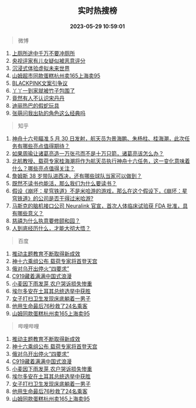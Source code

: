 <div align="center"><h2>实时热搜榜</h2><h4>2023-05-29 10:59:01</h4></div>

> 微博  

1. [上厕所途中千万不要冲厕所](https://s.weibo.com/weibo?q=%23%E4%B8%8A%E5%8E%95%E6%89%80%E9%80%94%E4%B8%AD%E5%8D%83%E4%B8%87%E4%B8%8D%E8%A6%81%E5%86%B2%E5%8E%95%E6%89%80%23&t=31&band_rank=1&Refer=top)<br />
2. [央视评家有儿女疑似被恶意评分](https://s.weibo.com/weibo?q=%23%E5%A4%AE%E8%A7%86%E8%AF%84%E5%AE%B6%E6%9C%89%E5%84%BF%E5%A5%B3%E7%96%91%E4%BC%BC%E8%A2%AB%E6%81%B6%E6%84%8F%E8%AF%84%E5%88%86%23&t=31&band_rank=2&Refer=top)<br />
3. [沉浸式体验虚拟未来世界](https://s.weibo.com/weibo?q=%23%E6%B2%89%E6%B5%B8%E5%BC%8F%E4%BD%93%E9%AA%8C%E8%99%9A%E6%8B%9F%E6%9C%AA%E6%9D%A5%E4%B8%96%E7%95%8C%23&t=31&band_rank=3&Refer=top)<br />
4. [山姆超市同款蛋糕杭州卖165上海卖95](https://s.weibo.com/weibo?q=%23%E5%B1%B1%E5%A7%86%E8%B6%85%E5%B8%82%E5%90%8C%E6%AC%BE%E8%9B%8B%E7%B3%95%E6%9D%AD%E5%B7%9E%E5%8D%96165%E4%B8%8A%E6%B5%B7%E5%8D%9695%23&t=31&band_rank=4&Refer=top)<br />
5. [BLACKPINK文案引争议](https://s.weibo.com/weibo?q=%23BLACKPINK%E6%96%87%E6%A1%88%E5%BC%95%E4%BA%89%E8%AE%AE%23&t=31&band_rank=5&Refer=top)<br />
6. [丫丫一到家就被竹子包围了](https://s.weibo.com/weibo?q=%23%E4%B8%AB%E4%B8%AB%E4%B8%80%E5%88%B0%E5%AE%B6%E5%B0%B1%E8%A2%AB%E7%AB%B9%E5%AD%90%E5%8C%85%E5%9B%B4%E4%BA%86%23&t=31&band_rank=6&Refer=top)<br />
7. [竟然有人不认识宋丹丹](https://s.weibo.com/weibo?q=%23%E7%AB%9F%E7%84%B6%E6%9C%89%E4%BA%BA%E4%B8%8D%E8%AE%A4%E8%AF%86%E5%AE%8B%E4%B8%B9%E4%B8%B9%23&t=31&band_rank=7&Refer=top)<br />
8. [迪丽热巴的假蛇玩具](https://s.weibo.com/weibo?q=%23%E8%BF%AA%E4%B8%BD%E7%83%AD%E5%B7%B4%E7%9A%84%E5%81%87%E8%9B%87%E7%8E%A9%E5%85%B7%23&t=31&band_rank=8&Refer=top)<br />
9. [张萌问我出轨的角色这么经典吗](https://s.weibo.com/weibo?q=%23%E5%BC%A0%E8%90%8C%E9%97%AE%E6%88%91%E5%87%BA%E8%BD%A8%E7%9A%84%E8%A7%92%E8%89%B2%E8%BF%99%E4%B9%88%E7%BB%8F%E5%85%B8%E5%90%97%23&t=31&band_rank=9&Refer=top)<br />

> 知乎  

1. [神舟十六号瞄准 5 月 30 日发射，航天员为景海鹏、朱杨柱、桂海潮，此次任务有哪些亮点值得期待？](https://www.zhihu.com/question/603578672)<br />
2. [如果周瑜让诸葛亮造一万张弓而不是十万只箭，诸葛亮该怎么办？](https://www.zhihu.com/question/599180204)<br />
3. [北航教授、载荷专家桂海潮将作为航天员执行神舟十六任务，这一变化意味着什么？哪些亮点值得关注？](https://www.zhihu.com/question/603582467)<br />
4. [詹姆斯 38 岁带队进西决，还有哪些球队当家可以做到？](https://www.zhihu.com/question/602554847)<br />
5. [既然不读书也能活，那么我们为什么要读书？](https://www.zhihu.com/question/602529882)<br />
6. [假设《崩坏：星穹铁道》不是米哈游的游戏，那么在这个假设下，《崩坏：星穹铁道》的公司是否干得过米哈游?](https://www.zhihu.com/question/602677356)<br />
7. [马斯克的脑机接口公司 Neuralink 官宣，首次人体临床试验获 FDA 批准，具有哪些意义？](https://www.zhihu.com/question/603099259)<br />
8. [慈禧为什么执意要修颐和园？](https://www.zhihu.com/question/602225356)<br />
9. [人到底经历什么，才能大彻大悟？](https://www.zhihu.com/question/600714845)<br />

> 百度  

1. [推动主题教育不断取得新成效](https://www.baidu.com/s?wd=%E6%8E%A8%E5%8A%A8%E4%B8%BB%E9%A2%98%E6%95%99%E8%82%B2%E4%B8%8D%E6%96%AD%E5%8F%96%E5%BE%97%E6%96%B0%E6%88%90%E6%95%88&sa=fyb_news&rsv_dl=fyb_news)<br />
2. [神十六乘组公布 载荷专家将首登天宫](https://www.baidu.com/s?wd=%E7%A5%9E%E5%8D%81%E5%85%AD%E4%B9%98%E7%BB%84%E5%85%AC%E5%B8%83+%E8%BD%BD%E8%8D%B7%E4%B8%93%E5%AE%B6%E5%B0%86%E9%A6%96%E7%99%BB%E5%A4%A9%E5%AE%AB&sa=fyb_news&rsv_dl=fyb_news)<br />
3. [俄对乌开出停火“四要求”](https://www.baidu.com/s?wd=%E4%BF%84%E5%AF%B9%E4%B9%8C%E5%BC%80%E5%87%BA%E5%81%9C%E7%81%AB%E2%80%9C%E5%9B%9B%E8%A6%81%E6%B1%82%E2%80%9D&sa=fyb_news&rsv_dl=fyb_news)<br />
4. [C919藏着满满中国式浪漫](https://www.baidu.com/s?wd=C919%E8%97%8F%E7%9D%80%E6%BB%A1%E6%BB%A1%E4%B8%AD%E5%9B%BD%E5%BC%8F%E6%B5%AA%E6%BC%AB&sa=fyb_news&rsv_dl=fyb_news)<br />
5. [小麦因下雨发芽 农户哭诉损失惨重](https://www.baidu.com/s?wd=%E5%B0%8F%E9%BA%A6%E5%9B%A0%E4%B8%8B%E9%9B%A8%E5%8F%91%E8%8A%BD+%E5%86%9C%E6%88%B7%E5%93%AD%E8%AF%89%E6%8D%9F%E5%A4%B1%E6%83%A8%E9%87%8D&sa=fyb_news&rsv_dl=fyb_news)<br />
6. [埃尔多安在土耳其总统选举中获胜](https://www.baidu.com/s?wd=%E5%9F%83%E5%B0%94%E5%A4%9A%E5%AE%89%E5%9C%A8%E5%9C%9F%E8%80%B3%E5%85%B6%E6%80%BB%E7%BB%9F%E9%80%89%E4%B8%BE%E4%B8%AD%E8%8E%B7%E8%83%9C&sa=fyb_news&rsv_dl=fyb_news)<br />
7. [女子打扫卫生发现床底躺着一男子](https://www.baidu.com/s?wd=%E5%A5%B3%E5%AD%90%E6%89%93%E6%89%AB%E5%8D%AB%E7%94%9F%E5%8F%91%E7%8E%B0%E5%BA%8A%E5%BA%95%E8%BA%BA%E7%9D%80%E4%B8%80%E7%94%B7%E5%AD%90&sa=fyb_news&rsv_dl=fyb_news)<br />
8. [他用生命最后76秒救了24名乘客](https://www.baidu.com/s?wd=%E4%BB%96%E7%94%A8%E7%94%9F%E5%91%BD%E6%9C%80%E5%90%8E76%E7%A7%92%E6%95%91%E4%BA%8624%E5%90%8D%E4%B9%98%E5%AE%A2&sa=fyb_news&rsv_dl=fyb_news)<br />
9. [山姆同款蛋糕杭州卖165上海卖95](https://www.baidu.com/s?wd=%E5%B1%B1%E5%A7%86%E5%90%8C%E6%AC%BE%E8%9B%8B%E7%B3%95%E6%9D%AD%E5%B7%9E%E5%8D%96165%E4%B8%8A%E6%B5%B7%E5%8D%9695&sa=fyb_news&rsv_dl=fyb_news)<br />

> 哔哩哔哩  

1. [推动主题教育不断取得新成效](https://www.baidu.com/s?wd=%E6%8E%A8%E5%8A%A8%E4%B8%BB%E9%A2%98%E6%95%99%E8%82%B2%E4%B8%8D%E6%96%AD%E5%8F%96%E5%BE%97%E6%96%B0%E6%88%90%E6%95%88&sa=fyb_news&rsv_dl=fyb_news)<br />
2. [神十六乘组公布 载荷专家将首登天宫](https://www.baidu.com/s?wd=%E7%A5%9E%E5%8D%81%E5%85%AD%E4%B9%98%E7%BB%84%E5%85%AC%E5%B8%83+%E8%BD%BD%E8%8D%B7%E4%B8%93%E5%AE%B6%E5%B0%86%E9%A6%96%E7%99%BB%E5%A4%A9%E5%AE%AB&sa=fyb_news&rsv_dl=fyb_news)<br />
3. [俄对乌开出停火“四要求”](https://www.baidu.com/s?wd=%E4%BF%84%E5%AF%B9%E4%B9%8C%E5%BC%80%E5%87%BA%E5%81%9C%E7%81%AB%E2%80%9C%E5%9B%9B%E8%A6%81%E6%B1%82%E2%80%9D&sa=fyb_news&rsv_dl=fyb_news)<br />
4. [C919藏着满满中国式浪漫](https://www.baidu.com/s?wd=C919%E8%97%8F%E7%9D%80%E6%BB%A1%E6%BB%A1%E4%B8%AD%E5%9B%BD%E5%BC%8F%E6%B5%AA%E6%BC%AB&sa=fyb_news&rsv_dl=fyb_news)<br />
5. [小麦因下雨发芽 农户哭诉损失惨重](https://www.baidu.com/s?wd=%E5%B0%8F%E9%BA%A6%E5%9B%A0%E4%B8%8B%E9%9B%A8%E5%8F%91%E8%8A%BD+%E5%86%9C%E6%88%B7%E5%93%AD%E8%AF%89%E6%8D%9F%E5%A4%B1%E6%83%A8%E9%87%8D&sa=fyb_news&rsv_dl=fyb_news)<br />
6. [埃尔多安在土耳其总统选举中获胜](https://www.baidu.com/s?wd=%E5%9F%83%E5%B0%94%E5%A4%9A%E5%AE%89%E5%9C%A8%E5%9C%9F%E8%80%B3%E5%85%B6%E6%80%BB%E7%BB%9F%E9%80%89%E4%B8%BE%E4%B8%AD%E8%8E%B7%E8%83%9C&sa=fyb_news&rsv_dl=fyb_news)<br />
7. [女子打扫卫生发现床底躺着一男子](https://www.baidu.com/s?wd=%E5%A5%B3%E5%AD%90%E6%89%93%E6%89%AB%E5%8D%AB%E7%94%9F%E5%8F%91%E7%8E%B0%E5%BA%8A%E5%BA%95%E8%BA%BA%E7%9D%80%E4%B8%80%E7%94%B7%E5%AD%90&sa=fyb_news&rsv_dl=fyb_news)<br />
8. [他用生命最后76秒救了24名乘客](https://www.baidu.com/s?wd=%E4%BB%96%E7%94%A8%E7%94%9F%E5%91%BD%E6%9C%80%E5%90%8E76%E7%A7%92%E6%95%91%E4%BA%8624%E5%90%8D%E4%B9%98%E5%AE%A2&sa=fyb_news&rsv_dl=fyb_news)<br />
9. [山姆同款蛋糕杭州卖165上海卖95](https://www.baidu.com/s?wd=%E5%B1%B1%E5%A7%86%E5%90%8C%E6%AC%BE%E8%9B%8B%E7%B3%95%E6%9D%AD%E5%B7%9E%E5%8D%96165%E4%B8%8A%E6%B5%B7%E5%8D%9695&sa=fyb_news&rsv_dl=fyb_news)<br />
